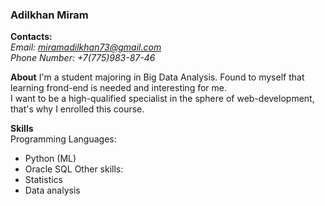 ### Adilkhan Miram
**Contacts:**    
*Email: miramadilkhan73@gmail.com*   
*Phone Number: +7(775)983-87-46*   

**About**
I'm a student majoring in Big Data Analysis. Found to myself that learning frond-end is needed and interesting for me.  
I want to be a high-qualified specialist in the sphere of web-development, that's why I enrolled this course.  

**Skills**  
Programming Languages:  
   * Python (ML)
   * Oracle SQL
Other skills:
   * Statistics
   * Data analysis

